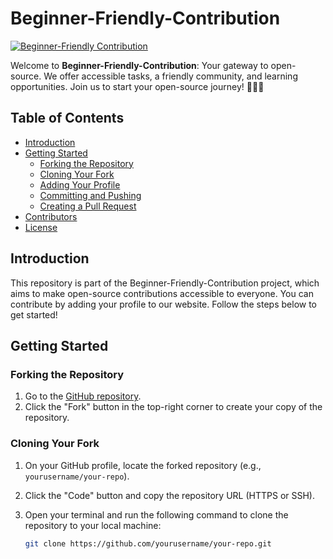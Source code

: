 


# Beginner-Friendly-Contribution

[![Beginner-Friendly Contribution](https://img.shields.io/badge/Visit-Beginner--Friendly%20Contribution-green?style=for-the-badge&logo=appveyor)](https://beginner-friendly-contribution.netlify.app/)

Welcome to **Beginner-Friendly-Contribution**: Your gateway to open-source. We offer accessible tasks, a friendly community, and learning opportunities. Join us to start your open-source journey! 🚀🌟🤗

## Table of Contents
- [Introduction](#introduction)
- [Getting Started](#getting-started)
  - [Forking the Repository](#forking-the-repository)
  - [Cloning Your Fork](#cloning-your-fork)
  - [Adding Your Profile](#adding-your-profile)
  - [Committing and Pushing](#committing-and-pushing)
  - [Creating a Pull Request](#creating-a-pull-request)
- [Contributors](#contributors)
- [License](#license)

## Introduction

This repository is part of the Beginner-Friendly-Contribution project, which aims to make open-source contributions accessible to everyone. You can contribute by adding your profile to our website. Follow the steps below to get started!

## Getting Started

### Forking the Repository

1. Go to the [GitHub repository](https://github.com/yourusername/your-repo-link).
2. Click the "Fork" button in the top-right corner to create your copy of the repository.

### Cloning Your Fork

1. On your GitHub profile, locate the forked repository (e.g., `yourusername/your-repo`).
2. Click the "Code" button and copy the repository URL (HTTPS or SSH).
3. Open your terminal and run the following command to clone the repository to your local machine:

   ```bash
   git clone https://github.com/yourusername/your-repo.git
